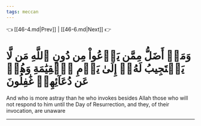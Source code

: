 ```yaml
---
tags: meccan
---
```


👈 [[46-4.md|Prev]] | [[46-6.md|Next]] 👉

# وَمَنۡ أَضَلُّ مِمَّن يَدۡعُواْ مِن دُونِ ٱللَّهِ مَن لَّا يَسۡتَجِيبُ لَهُۥٓ إِلَىٰ يَوۡمِ ٱلۡقِيَٰمَةِ وَهُمۡ عَن دُعَآئِهِمۡ غَٰفِلُونَ

And who is more astray than he who invokes besides Allah those who will not respond to him until the Day of Resurrection, and they, of their invocation, are unaware

---

